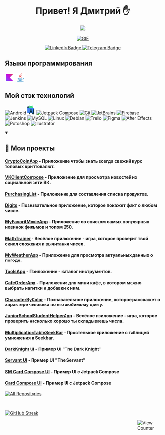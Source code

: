 <h1 align="center">Привет! Я Дмитрий ✋</h1>

<p align="center">
  <a href="https://github.com/Foxxx48">
    <img src="https://readme-typing-svg.demolab.com/?lines=Я%20Android%20Разработчик;%20здесь;вы найдёте мои проекты;эксперименты;и немного того;что меня вдохновляет&font=Fira%20Code&center=true&width=440&height=45&color=adbac7&vCenter=true&pause=500&size=32" />
</p>

<p align="center">
<img alt="GIF" src='https://github.com/Foxxx48/Foxxx48/assets/85708455/a386e10b-03b3-4396-b14f-b8da0be0c637'/> 
</p>

<div id="badges" align="center">
  <a href="https://www.linkedin.com/in/dmitry-fox">
    <img src="https://img.shields.io/badge/LinkedIn-blue?style=for-the-badge&logo=linkedin&logoColor=white" alt="LinkedIn Badge"/>
  </a>
  <a href="https://t.me/Foxxdim">
    <img src="https://img.shields.io/badge/Telegram-blue?style=for-the-badge&logo=telegram&logoColor=white" alt="Telegram Badge"/>
  </a>
</div>

## Языки программирования
<img alt="Kotlin" src='https://github.com/devicons/devicon/blob/master/icons/kotlin/kotlin-original.svg' width='30'/> <img alt="Java" src = 'https://github.com/devicons/devicon/blob/master/icons/java/java-original.svg' width='30'/> 
 
## Мой стэк технологий
<img alt="Android" src ='https://cdn.jsdelivr.net/gh/devicons/devicon/icons/android/android-plain.svg' height='30'/><img alt="Android Studio" src = 'https://github.com/devicons/devicon/blob/master/icons/androidstudio/androidstudio-original.svg' width='30'/> <img alt="Jetpack Compose" src = 'https://github.com/Foxxx48/Foxxx48/assets/85708455/bbb5a848-6950-4824-bc8f-949458ca79b0' width='30'/> <img alt="Git" src = 'https://cdn.jsdelivr.net/gh/devicons/devicon/icons/git/git-original.svg' width='30'/> <img alt="JetBrains" src = 'https://cdn.jsdelivr.net/gh/devicons/devicon/icons/jetbrains/jetbrains-original.svg' width='33'/> <img alt="Firebase" src = 'https://cdn.jsdelivr.net/gh/devicons/devicon/icons/firebase/firebase-plain.svg' width='33'/>  <img alt="Jenkins" src = 'https://cdn.jsdelivr.net/gh/devicons/devicon/icons/jenkins/jenkins-original.svg' width='33'/> <img alt="MySQL" src = 'https://cdn.jsdelivr.net/gh/devicons/devicon/icons/mysql/mysql-original.svg' width='33'/> <img alt="Linux" src = 'https://cdn.jsdelivr.net/gh/devicons/devicon/icons/linux/linux-original.svg' width='33'/> <img alt="Debian" src = 'https://cdn.jsdelivr.net/gh/devicons/devicon/icons/debian/debian-original.svg' width='33'/> <img alt="Trello" src = 'https://cdn.jsdelivr.net/gh/devicons/devicon/icons/trello/trello-plain.svg' width='33'/> 
<img alt="Figma" src = 'https://cdn.jsdelivr.net/gh/devicons/devicon/icons/figma/figma-original.svg' width='33'/> <img alt="After Effects" src = 'https://cdn.jsdelivr.net/gh/devicons/devicon/icons/aftereffects/aftereffects-original.svg' width='33'/> <img alt="Potoshop" src = 'https://cdn.jsdelivr.net/gh/devicons/devicon/icons/photoshop/photoshop-plain.svg' width='33'/> <img alt="Illustrator" src = 'https://cdn.jsdelivr.net/gh/devicons/devicon/icons/illustrator/illustrator-plain.svg' width='33'/> 



<details open> 
  <summary><h2>📘 Мои проекты</h2></summary>
  
<p align="left">
    <h4><a href="https://github.com/Foxxx48/CryptoCoinApp">CryptoCoinApp</a> - Приложение чтобы знать всегда свежий курс топовых криптовалют. </h4>
    <h4><a href="https://github.com/Foxxx48/VKClientCompose">VKClientCompose</a> - Приложение для просмотра новостей из социальной сети ВК.</h4>
    <h4><a href="https://github.com/Foxxx48/PurchasingList">PurchasingList</a> - Приложение для составления списка продуктов.</h4>
    <h4><a href="https://github.com/Foxxx48/Digits">Digits</a> - Познавательное приложение, которое покажет факт о любом числе.</h4>
    <h4><a href="https://github.com/Foxxx48/MyFavoritMovieApp">MyFavoritMovieApp</a> - Приложение со списком самых популярных новинок фильмов и топом 250.</h4>
    <h4><a href="https://github.com/Foxxx48/MathTrainer">MathTrainer</a> - Весёлое приложение - игра, которое проверит твой скилл сложения и вычитания чисел.</h4>
    <h4><a href="https://github.com/Foxxx48/MyWeatherApp">MyWeatherApp</a> - Приложение для просмотра актуальных данных о погоде.</h4>
    <h4><a href="https://github.com/Foxxx48/ToolsApp">ToolsApp</a> - Приложение - каталог инструментов.</h4>
    <h4><a href="https://github.com/Foxxx48/CafeOrderApp">CafeOrderApp</a> - Приложение для мини кафе, в котором можно выбрать напитки и добавки к ним.</h4>
    <h4><a href="https://github.com/Foxxx48/CharacterByColor">CharacterByColor</a> - Познавательное приложение, которое расскажет о характере человека по его любимому цвету.</h4>
    <h4><a href="https://github.com/Foxxx48/JuniorSchoolStudentHelperApp">JuniorSchoolStudentHelperApp</a> - Весёлое приложение - игра, которое проверить насколько хорошо ты складываешь числа. </h4>
    <h4><a href="https://github.com/Foxxx48/MultiplicationTableSeekBar">MultiplicationTableSeekBar</a> - Простенькое приложение с таблицей умножения и Seekbar.</h4>
    <h4><a href="https://github.com/Foxxx48/DarkKnightConstraintLayout">DarkKnight UI</a> - Пример UI "The Dark Knight"</h4>
    <h4><a href="https://github.com/Foxxx48/MyConstraintLayoutExample">Servant UI</a> - Пример UI "The Servant" </h4>
    <h4><a href="https://github.com/Foxxx48/SMCardCompose">SM Card Compose UI</a> - Пример UI c Jetpack Compose</h4>
    <h4><a href="https://github.com/Foxxx48/MyComposeProject">Card Compose UI</a> - Пример UI c Jetpack Compose</h4>
    </p>

<a href="https://github.com/Foxxx48?tab=repositories&sort=stargazers"><img alt="All Repositories" title="All Repositories" src="https://custom-icon-badges.demolab.com/badge/-Переходи%20Здесь%20Все%20Мои%20Репозитории ⤶ -1F222E?style=for-the-badge&logoColor=white&logo=repo"/></a>
</details>

<br/>

[![GitHub Streak](https://streak-stats.demolab.com?user=Foxxx48&theme=transparent&hide_border=true&mode=weekly&fire=FF2222&dates=2C68F6&currStreakLabel=2C68F6&currStreakNum=2C68F6)](https://git.io/streak-stats)




<!--
The same on English

<p align="center">
<img alt="GIF" src='https://github.com/Foxxx48/Foxxx48/assets/85708455/a386e10b-03b3-4396-b14f-b8da0be0c637'/> 
</p>


<h1 align="center">Hello! I'm Dmitry
<img src="https://github.com/blackcater/blackcater/raw/main/images/Hi.gif" height="32"/> </h1>

<p align="center">
  <a href="https://github.com/Foxxx48">
    <img src="https://readme-typing-svg.demolab.com/?lines=I am;an Android developer;here;you will find;my projects;experiments;and some;what inspires me&font=Fira%20Code&center=true&width=440&height=45&color=adbac7&vCenter=true&pause=500&size=32" />
</p>

## Programming Languages
<img alt="Kotlin" src='https://github.com/devicons/devicon/blob/master/icons/kotlin/kotlin-original.svg' width='30'/> <img alt="Java" src = 'https://github.com/devicons/devicon/blob/master/icons/java/java-original.svg' width='30'/> 
 
 ## Technologies I Use
<img alt="Android" src ='https://cdn.jsdelivr.net/gh/devicons/devicon/icons/android/android-plain.svg' height='30'/><img alt="Android Studio" src = 'https://github.com/devicons/devicon/blob/master/icons/androidstudio/androidstudio-original.svg' width='30'/> <img alt="Jetpack Compose" src = 'https://github.com/Foxxx48/Foxxx48/assets/85708455/bbb5a848-6950-4824-bc8f-949458ca79b0' width='30'/> <img alt="Git" src = 'https://cdn.jsdelivr.net/gh/devicons/devicon/icons/git/git-original.svg' width='30'/> <img alt="JetBrains" src = 'https://cdn.jsdelivr.net/gh/devicons/devicon/icons/jetbrains/jetbrains-original.svg' width='33'/> <img alt="Firebase" src = 'https://cdn.jsdelivr.net/gh/devicons/devicon/icons/firebase/firebase-plain.svg' width='33'/>  <img alt="Jenkins" src = 'https://cdn.jsdelivr.net/gh/devicons/devicon/icons/jenkins/jenkins-original.svg' width='33'/> <img alt="MySQL" src = 'https://cdn.jsdelivr.net/gh/devicons/devicon/icons/mysql/mysql-original.svg' width='33'/> <img alt="Linux" src = 'https://cdn.jsdelivr.net/gh/devicons/devicon/icons/linux/linux-original.svg' width='33'/> <img alt="Debian" src = 'https://cdn.jsdelivr.net/gh/devicons/devicon/icons/debian/debian-original.svg' width='33'/> <img alt="Trello" src = 'https://cdn.jsdelivr.net/gh/devicons/devicon/icons/trello/trello-plain.svg' width='33'/> 
<img alt="Figma" src = 'https://cdn.jsdelivr.net/gh/devicons/devicon/icons/figma/figma-original.svg' width='33'/> <img alt="After Effects" src = 'https://cdn.jsdelivr.net/gh/devicons/devicon/icons/aftereffects/aftereffects-original.svg' width='33'/> <img alt="Potoshop" src = 'https://cdn.jsdelivr.net/gh/devicons/devicon/icons/photoshop/photoshop-plain.svg' width='33'/> <img alt="Illustrator" src = 'https://cdn.jsdelivr.net/gh/devicons/devicon/icons/illustrator/illustrator-plain.svg' width='33'/> 


<p align="left">
    <h4><a href="https://github.com/Foxxx48/CryptoCoinApp">CryptoCoinApp</a> - An application that displays a list of cryptocurrencies.</h4>
    <h4><a href="https://github.com/Foxxx48/VKClientCompose">VKClientCompose</a> - An application that displays a list of news posts from VK social media.</h4>
    <h4><a href="https://github.com/Foxxx48/PurchasingList">PurchasingList</a> - An application that displays a list of purchases.</h4>
    <h4><a href="https://github.com/Foxxx48/Digits">Digits</a> - An application that presents a fact about a number.</h4>
    <h4><a href="https://github.com/Foxxx48/MyFavoritMovieApp">MyFavoritMovieApp</a> - An application that displays a list of films with a high rating.</h4>
    <h4><a href="https://github.com/Foxxx48/MathTrainer">MathTrainer</a> - A fun app- game that tests the skills of addition and subtraction.</h4>
    <h4><a href="https://github.com/Foxxx48/MyWeatherApp">MyWeatherApp</a> - An application that displays real weather data in some places.</h4>
    <h4><a href="https://github.com/Foxxx48/ToolsApp">ToolsApp</a> - An application that is a catalog of the tool.</h4>
    <h4><a href="https://github.com/Foxxx48/CafeOrderApp">CafeOrderApp</a> - An application for a mini cafe where you can place an order for tea or coffee with different additives.</h4>
    <h4><a href="https://github.com/Foxxx48/CharacterByColor">CharacterByColor</a> - An application that allows you to find out the character of a person by their favorite color.</h4>
    <h4><a href="https://github.com/Foxxx48/JuniorSchoolStudentHelperApp">JuniorSchoolStudentHelperApp</a> - A fun application is a game that checks how well you can add numbers. </h4>
    <h4><a href="https://github.com/Foxxx48/MultiplicationTableSeekBar">MultiplicationTableSeekBar</a> - A simple application with the ability to view the result of multiplying a number using seekbar.</h4>
    <h4><a href="https://github.com/Foxxx48/DarkKnightConstraintLayout">DarkKnight UI</a> - A simple Ui based on the movie "The Dark Knight"</h4>
    <h4><a href="https://github.com/Foxxx48/MyConstraintLayoutExample">Servant UI</a> - Simple user interface based on the TV series "The Servant" </h4>
    <h4><a href="https://github.com/Foxxx48/SMCardCompose">SM Card Compose UI</a> - Simple user interface made using Jetpack Compose</h4>
    <h4><a href="https://github.com/Foxxx48/MyComposeProject">Card Compose UI</a> - Test of Ui card with Jetpack Compose</h4>
    </p>

  <a href="https://github.com/Foxxx48?tab=repositories&sort=stargazers"><img alt="All Repositories" title="All Repositories" src="https://custom-icon-badges.demolab.com/badge/-Click%20Here%20For%20All%20My%20Repos-1F222E?style=for-the-badge&logoColor=white&logo=repo"/></a>
</details>



<br />
Здесь вы найдете мои проекты, эксперименты и немного того, что меня вдохновляет.


<h1 align="center">Hi there, I'm <a href="..." target="_blank">Dmitry</a>
<img src="https://github.com/blackcater/blackcater/raw/main/images/Hi.gif" height="32"/> </h1>

-- animated string
[![Typing SVG](https://readme-typing-svg.herokuapp.com?color=%2336BCF7&lines=Я+Android+developer)](https://git.io/typing-svg)



-- graph of user activity
[![Ashutosh's github activity graph](https://github-readme-activity-graph.vercel.app/graph?username=Foxxx48&theme=dracula)](https://github.com/ashutosh00710/github-readme-activity-graph)

twitter
### <img height="30" style="border-radius:50%" src="https://github.com/WaylonWalker/WaylonWalker/blob/main/icon/twitter.png?raw=true"> Latest Followers

--Statistic block
[![GitHub Streak](http://github-readme-streak-stats.herokuapp.com?user=Foxxx48&theme=github-dark-blue)](https://git.io/streak-stats)

-- Gif 
<h1>
  hey there
  <img src="https://media.giphy.com/media/hvRJCLFzcasrR4ia7z/giphy.gif" width="30px"/>
</h1>
-->



<img align="right" alt="View Counter" width="64px" hight="64px" src="https://komarev.com/ghpvc/?username=Foxxx48" style="padding-right:10px;" />







